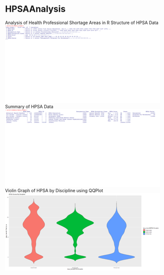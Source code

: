 # HPSAAnalysis
Analysis of Health Professional Shortage Areas in R
Structure of HPSA Data  
![Structure ScreenShot](https://github.com/csharpconsultant/HPSAAnalysis/blob/master/HPSA_Structure.png?raw=true)
Summary of HPSA Data  
![Summary ScreenShot](https://github.com/csharpconsultant/HPSAAnalysis/blob/master/HPSA_Summary.png?raw=true)
Violin Graph of HPSA by Discipline using QQPlot
![Violin GraphScreenShot](https://github.com/csharpconsultant/HPSAAnalysis/blob/master/HPSA%20Discipline%20by%20Score.png?raw=true)


